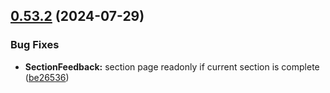 ## [0.53.2](https://github.com/taskany-inc/hire/compare/v0.53.1...v0.53.2) (2024-07-29)


### Bug Fixes

* **SectionFeedback:** section page readonly if current section is complete ([be26536](https://github.com/taskany-inc/hire/commit/be265366dcc500326ce028f56f15e7a64d043059))

